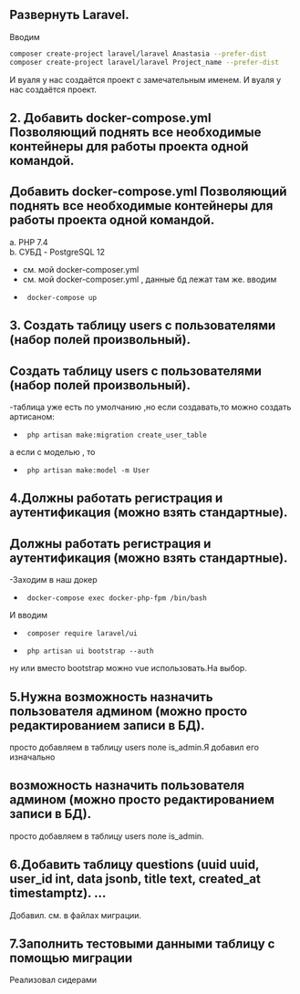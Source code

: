 ## Развернуть Laravel.
 Вводим 
```bash 
composer create-project laravel/laravel Anastasia --prefer-dist
composer create-project laravel/laravel Project_name --prefer-dist
```
И вуаля у нас создаётся проект с замечательным именем.
И вуаля у нас создаётся проект.

##    2. Добавить docker-compose.yml Позволяющий поднять все необходимые контейнеры для работы проекта одной командой.
##     Добавить docker-compose.yml Позволяющий поднять все необходимые контейнеры для работы проекта одной командой.
a. PHP 7.4 </br>
b. СУБД - PostgreSQL 12 </br>

- см. мой docker-composer.yml
- см. мой docker-composer.yml , данные бд лежат там же.
вводим 
-      docker-compose up 


##     3. Создать таблицу users с пользователями (набор полей произвольный). 
##      Создать таблицу users с пользователями (набор полей произвольный). 
  -таблица уже есть по умолчанию ,но если создавать,то можно создать артисаном:
-      php artisan make:migration create_user_table
а если с моделью , то 
-      php artisan make:model -m User

##     4.Должны работать регистрация и аутентификация (можно взять стандартные).
##     Должны работать регистрация и аутентификация (можно взять стандартные).
-Заходим в наш докер
-      docker-compose exec docker-php-fpm /bin/bash
И вводим
-      composer require laravel/ui
-      php artisan ui bootstrap --auth
 ну или вместо bootstrap можно vue использовать.На выбор.

##     5.Нужна возможность назначить пользователя админом (можно просто редактированием записи в БД).
 просто добавляем в таблицу users поле is_admin.Я добавил его изначально
##      возможность назначить пользователя админом (можно просто редактированием записи в БД).
 просто добавляем в таблицу users поле is_admin.

##     6.Добавить таблицу questions (uuid uuid, user_id int, data jsonb, title text, created_at timestamptz). ...
Добавил. см. в файлах миграции.

##     7.Заполнить тестовыми данными таблицу с помощью миграции
Реализовал сидерами



